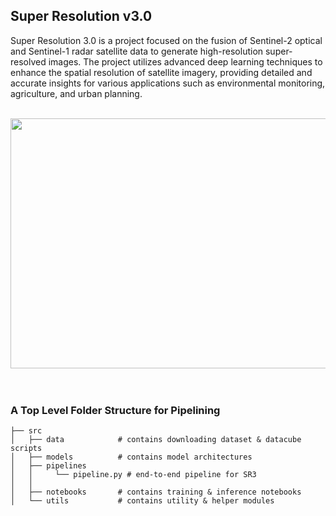 ## Super Resolution v3.0

Super Resolution 3.0 is a project focused on the fusion of Sentinel-2 optical and Sentinel-1 radar satellite data to generate high-resolution super-resolved images. The project utilizes advanced deep learning techniques to enhance the spatial resolution of satellite imagery, providing detailed and accurate insights for various applications such as environmental monitoring, agriculture, and urban planning.<br><br>

<center>
<img src="https://r2.easyimg.io/jpn8qnkjy/screenshot_2024-03-20_230205.png" height=400 width=950>
</center><br><br>

### A Top Level Folder Structure for Pipelining

    
    ├── src                    
    │   ├── data            # contains downloading dataset & datacube scripts     
    │   ├── models          # contains model architectures
    │   ├── pipelines
    │   │     └── pipeline.py # end-to-end pipeline for SR3
    │   │
    │   ├── notebooks       # contains training & inference notebooks   
    │   └── utils           # contains utility & helper modules

